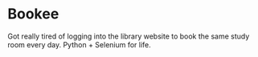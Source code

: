 # Bookee
Got really tired of logging into the library website to book the same study room every day. Python + Selenium for life.
